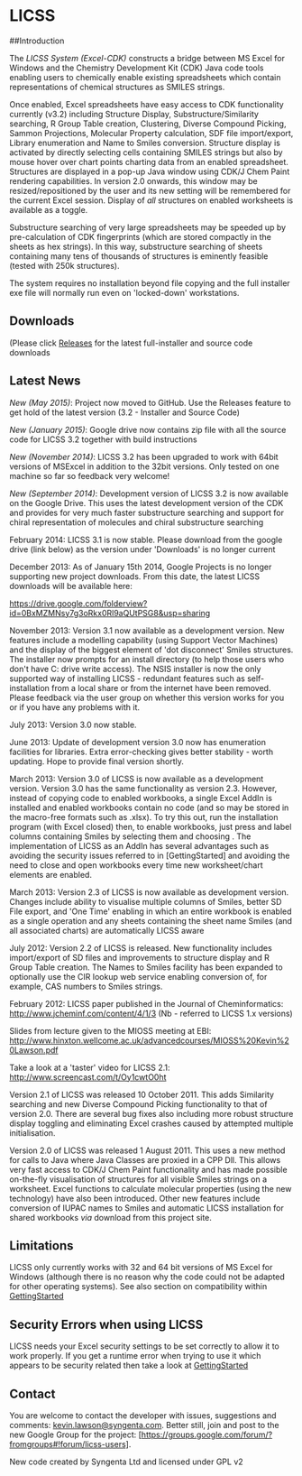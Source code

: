 # LICSS
##Introduction

The *LICSS System (Excel-CDK)* constructs a bridge between MS Excel for Windows and the Chemistry Development Kit (CDK) Java code tools enabling users to chemically enable existing spreadsheets which contain representations of chemical structures as SMILES strings.

Once enabled, Excel spreadsheets have easy access to CDK functionality currently (v3.2) including Structure Display, Substructure/Similarity searching, R Group Table creation, Clustering, Diverse Compound Picking, Sammon Projections, Molecular Property calculation, SDF file import/export, Library enumeration and Name to Smiles conversion.  Structure display is activated by directly selecting cells containing SMILES strings but also by mouse hover over chart points charting data from an enabled spreadsheet.  Structures are displayed in a pop-up Java window using CDK/J Chem Paint rendering capabilities.  In version 2.0 onwards, this window may be resized/repositioned by the user and its new setting will be remembered for the current Excel session. Display of *all* structures on enabled worksheets is available as a toggle.

Substructure searching of very large spreadsheets may be speeded up by pre-calculation of CDK fingerprints (which are stored compactly in the sheets as hex strings).  In this way, substructure searching of sheets containing many tens of thousands of structures is eminently feasible (tested with 250k structures).

The system requires no installation beyond file copying and the full installer exe file will normally run even on 'locked-down' workstations.

## Downloads
(Please click [Releases](https://github.com/KevinLawson/excel-cdk/releases) for the latest full-installer and source code downloads

## Latest News
*_New (May 2015)_*:
Project now moved to GitHub. Use the Releases feature to get hold of the latest version (3.2 - Installer and Source Code)

*_New (January 2015)_*:
Google drive now contains zip file with all the source code for LICSS 3.2 together with build instructions

*_New (November 2014)_*:
LICSS 3.2 has been upgraded to work with 64bit versions of MSExcel in addition to the 32bit versions. Only tested on one machine so far so feedback very welcome!

*_New (September 2014)_*: 
Development version of LICSS 3.2 is now available on the Google Drive. This uses the latest development version of the CDK and provides for very much faster substructure searching and support for chiral representation of molecules and chiral substructure searching

February 2014: LICSS 3.1 is now stable. Please download from the google drive (link below) as the version under 'Downloads' is no longer current

December 2013: As of January 15th 2014, Google Projects is no longer supporting new project downloads. From this date, the latest LICSS downloads will be available here:

https://drive.google.com/folderview?id=0BxMZMNsy7g3oRkx0Rl9aQUtPSG8&usp=sharing

November 2013: Version 3.1 now available as a development version. New features include a modelling capability (using Support Vector Machines) and the display of the biggest element of 'dot disconnect' Smiles structures. The installer now prompts for an install directory (to help those users who don't have C: drive write access). The NSIS installer is now the only supported way of installing LICSS - redundant features such as self-installation from a local share or from the internet have been removed. Please feedback via the user group on whether this version works for you or if you have any problems with it.

July 2013: Version 3.0 now stable.

June 2013: Update of development version 3.0 now has enumeration facilities for libraries. Extra error-checking gives better stability - worth updating. Hope to provide final version shortly.

March 2013: Version 3.0 of LICSS is now available as a development version. Version 3.0 has the same functionality as version 2.3. However, instead of copying code to enabled workbooks, a single Excel AddIn is installed and enabled workbooks contain no code (and so may be stored in the macro-free formats such as .xlsx). To try this out, run the installation program (with Excel closed) then, to enable workbooks, just press <Ctrl E> and label columns containing Smiles by selecting them and choosing <Ctrl Shift M>. The implementation of LICSS as an AddIn has several advantages such as avoiding the security issues referred to in [GettingStarted] and avoiding the need to close and open workbooks every time new worksheet/chart elements are enabled.

March 2013: Version 2.3 of LICSS is now available as development version. Changes include ability to visualise multiple columns of Smiles, better SD File export, and 'One Time' enabling in which an entire workbook is enabled as a single operation and any sheets containing the sheet name Smiles (and all associated charts) are automatically LICSS aware

July 2012: Version 2.2 of LICSS is released.  New functionality includes import/export of SD files and improvements to structure display and R Group Table creation.  The Names to Smiles facility has been expanded to optionally use the CIR lookup web service enabling conversion of, for example, CAS numbers to Smiles strings.

February 2012: LICSS paper published in the Journal of Cheminformatics: http://www.jcheminf.com/content/4/1/3 (Nb - referred to LICSS 1.x versions)

Slides from lecture given to the MIOSS meeting at EBI:
http://www.hinxton.wellcome.ac.uk/advancedcourses/MIOSS%20Kevin%20Lawson.pdf

Take a look at a 'taster' video for LICSS 2.1: http://www.screencast.com/t/Oy1cwtO0ht

Version 2.1 of LICSS was released 10 October 2011. This adds Similarity searching and new Diverse Compound Picking functionality to that of version 2.0.  There are several bug fixes also including more robust structure display toggling and eliminating Excel crashes caused by attempted multiple initialisation.

Version 2.0 of LICSS was released 1 August 2011.  This uses a new method for calls to Java where Java Classes are proxied in a CPP Dll.  This allows very fast access to CDK/J Chem Paint functionality and has made possible on-the-fly visualisation of structures for all visible Smiles strings on a worksheet.  Excel functions to calculate molecular properties (using the new technology) have also been introduced.  Other new features include conversion of IUPAC names to Smiles and automatic LICSS installation for shared workbooks _via_ download from this project site.

## Limitations
LICSS only currently works with 32 and 64 bit versions of MS Excel for Windows (although there is no reason why the code could not be adapted for other operating systems).  See also section on compatibility within [GettingStarted](https://github.com/KevinLawson/excel-cdk/blob/master/wiki/GettingStarted.wiki)

## Security Errors when using LICSS
LICSS needs your Excel security settings to be set correctly to allow it to work properly.  If you get a runtime error when trying to use it which appears to be security related then take a look at [GettingStarted](https://github.com/KevinLawson/excel-cdk/blob/master/wiki/GettingStarted.wiki)

## Contact
You are welcome to contact the developer with issues, suggestions and comments: kevin.lawson@syngenta.com.  Better still, join and post to the new Google Group for the project: [https://groups.google.com/forum/?fromgroups#!forum/licss-users].

New code created by Syngenta Ltd and licensed under GPL v2
